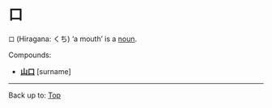 # 口

`口` (Hiragana: くち) ‘a mouth’ is a [noun](../../../desc/nouns.md).

Compounds:
- **[山口](../../y/ya/yamaguchi.md)** [surname]

----

Back up to: [Top](../../../index.md)
